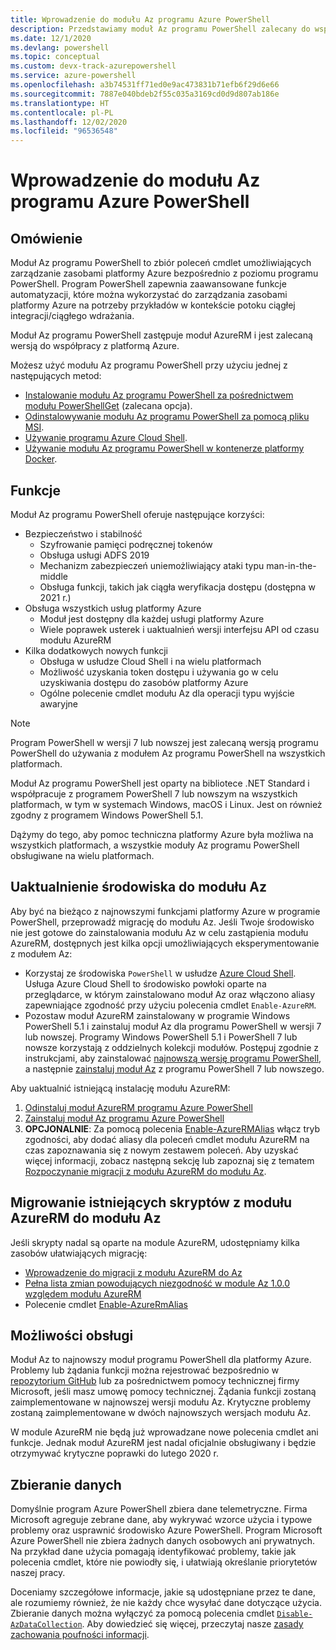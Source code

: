 ```yaml
---
title: Wprowadzenie do modułu Az programu Azure PowerShell
description: Przedstawiamy moduł Az programu PowerShell zalecany do współpracy z platformą Azure i zastąpienia modułu AzureRM programu PowerShell.
ms.date: 12/1/2020
ms.devlang: powershell
ms.topic: conceptual
ms.custom: devx-track-azurepowershell
ms.service: azure-powershell
ms.openlocfilehash: a3b74531ff71ed0e9ac473831b71efb6f29d6e66
ms.sourcegitcommit: 7887e040bdeb2f55c035a3169cd0d9d807ab186e
ms.translationtype: HT
ms.contentlocale: pl-PL
ms.lasthandoff: 12/02/2020
ms.locfileid: "96536548"
---
```

# <a name="introducing-the-azure-az-powershell-module"></a>Wprowadzenie do modułu Az programu Azure PowerShell

## <a name="overview"></a>Omówienie

Moduł Az programu PowerShell to zbiór poleceń cmdlet umożliwiających zarządzanie zasobami platformy Azure bezpośrednio z poziomu programu PowerShell. Program PowerShell zapewnia zaawansowane funkcje automatyzacji, które można wykorzystać do zarządzania zasobami platformy Azure na potrzeby przykładów w kontekście potoku ciągłej integracji/ciągłego wdrażania.

Moduł Az programu PowerShell zastępuje moduł AzureRM i jest zalecaną wersją do współpracy z platformą Azure.

Możesz użyć modułu Az programu PowerShell przy użyciu jednej z następujących metod:

* [Instalowanie modułu Az programu PowerShell za pośrednictwem modułu PowerShellGet](install-az-ps.md) (zalecana opcja).
* [Odinstalowywanie modułu Az programu PowerShell za pomocą pliku MSI](install-az-ps-msi.md).
* [Używanie programu Azure Cloud Shell](/azure/cloud-shell/overview).
* [Używanie modułu Az programu PowerShell w kontenerze platformy Docker](azureps-in-docker.md).

## <a name="features"></a>Funkcje

Moduł Az programu PowerShell oferuje następujące korzyści:

* Bezpieczeństwo i stabilność
  * Szyfrowanie pamięci podręcznej tokenów
  * Obsługa usługi ADFS 2019
  * Mechanizm zabezpieczeń uniemożliwiający ataki typu man-in-the-middle
  * Obsługa funkcji, takich jak ciągła weryfikacja dostępu (dostępna w 2021 r.)
* Obsługa wszystkich usług platformy Azure
  * Moduł jest dostępny dla każdej usługi platformy Azure
  * Wiele poprawek usterek i uaktualnień wersji interfejsu API od czasu modułu AzureRM
* Kilka dodatkowych nowych funkcji
  * Obsługa w usłudze Cloud Shell i na wielu platformach
  * Możliwość uzyskania token dostępu i używania go w celu uzyskiwania dostępu do zasobów platformy Azure
  * Ogólne polecenie cmdlet modułu Az dla operacji typu wyjście awaryjne

> [!NOTE]
> Program PowerShell w wersji 7 lub nowszej jest zalecaną wersją programu PowerShell do używania z modułem Az programu PowerShell na wszystkich platformach.

Moduł Az programu PowerShell jest oparty na bibliotece .NET Standard i współpracuje z programem PowerShell 7 lub nowszym na wszystkich platformach, w tym w systemach Windows, macOS i Linux. Jest on również zgodny z programem Windows PowerShell 5.1.

Dążymy do tego, aby pomoc techniczna platformy Azure była możliwa na wszystkich platformach, a wszystkie moduły Az programu PowerShell obsługiwane na wielu platformach.

## <a name="upgrade-your-environment-to-az"></a>Uaktualnienie środowiska do modułu Az

Aby być na bieżąco z najnowszymi funkcjami platformy Azure w programie PowerShell, przeprowadź migrację do modułu Az. Jeśli Twoje środowisko nie jest gotowe do zainstalowania modułu Az w celu zastąpienia modułu AzureRM, dostępnych jest kilka opcji umożliwiających eksperymentowanie z modułem Az:

* Korzystaj ze środowiska `PowerShell` w usłudze [Azure Cloud Shell](/azure/cloud-shell/overview). Usługa Azure Cloud Shell to środowisko powłoki oparte na przeglądarce, w którym zainstalowano moduł Az oraz włączono aliasy zapewniające zgodność przy użyciu polecenia cmdlet `Enable-AzureRM`.
* Pozostaw moduł AzureRM zainstalowany w programie Windows PowerShell 5.1 i zainstaluj moduł Az dla programu PowerShell w wersji 7 lub nowszej. Programy Windows PowerShell 5.1 i PowerShell 7 lub nowsze korzystają z oddzielnych kolekcji modułów. Postępuj zgodnie z instrukcjami, aby zainstalować [najnowszą wersję programu PowerShell](/powershell/scripting/install/installing-powershell), a następnie [zainstaluj moduł Az](install-az-ps.md) z programu PowerShell 7 lub nowszego.

Aby uaktualnić istniejącą instalację modułu AzureRM:

1. [Odinstaluj moduł AzureRM programu Azure PowerShell](/powershell/azure/uninstall-az-ps#uninstall-the-azurerm-module)
1. [Zainstaluj moduł Az programu Azure PowerShell](install-az-ps.md)
1. **OPCJONALNIE**: Za pomocą polecenia [Enable-AzureRMAlias](/powershell/module/az.accounts/enable-azurermalias) włącz tryb zgodności, aby dodać aliasy dla poleceń cmdlet modułu AzureRM na czas zapoznawania się z nowym zestawem poleceń. Aby uzyskać więcej informacji, zobacz następną sekcję lub zapoznaj się z tematem [Rozpoczynanie migracji z modułu AzureRM do modułu Az](migrate-from-azurerm-to-az.md).

## <a name="migrate-existing-scripts-from-azurerm-to-az"></a>Migrowanie istniejących skryptów z modułu AzureRM do modułu Az

Jeśli skrypty nadal są oparte na module AzureRM, udostępniamy kilka zasobów ułatwiających migrację:

* [Wprowadzenie do migracji z modułu AzureRM do Az](migrate-from-azurerm-to-az.md)
* [Pełna lista zmian powodujących niezgodność w module Az 1.0.0 względem modułu AzureRM](migrate-az-1.0.0.md)
* Polecenie cmdlet [Enable-AzureRmAlias](/powershell/module/az.accounts/enable-azurermalias)

## <a name="supportability"></a>Możliwości obsługi

Moduł Az to najnowszy moduł programu PowerShell dla platformy Azure. Problemy lub żądania funkcji można rejestrować bezpośrednio w [repozytorium GitHub](https://github.com/Azure/azure-powershell) lub za pośrednictwem pomocy technicznej firmy Microsoft, jeśli masz umowę pomocy technicznej. Żądania funkcji zostaną zaimplementowane w najnowszej wersji modułu Az. Krytyczne problemy zostaną zaimplementowane w dwóch najnowszych wersjach modułu Az.

W module AzureRM nie będą już wprowadzane nowe polecenia cmdlet ani funkcje. Jednak moduł AzureRM jest nadal oficjalnie obsługiwany i będzie otrzymywać krytyczne poprawki do lutego 2020 r.

## <a name="data-collection"></a>Zbieranie danych

Domyślnie program Azure PowerShell zbiera dane telemetryczne. Firma Microsoft agreguje zebrane dane, aby wykrywać wzorce użycia i typowe problemy oraz usprawnić środowisko Azure PowerShell.
Program Microsoft Azure PowerShell nie zbiera żadnych danych osobowych ani prywatnych. Na przykład dane użycia pomagają identyfikować problemy, takie jak polecenia cmdlet, które nie powiodły się, i ułatwiają określanie priorytetów naszej pracy.

Doceniamy szczegółowe informacje, jakie są udostępniane przez te dane, ale rozumiemy również, że nie każdy chce wysyłać dane dotyczące użycia. Zbieranie danych można wyłączyć za pomocą polecenia cmdlet [`Disable-AzDataCollection`](/powershell/module/az.accounts/disable-azdatacollection). Aby dowiedzieć się więcej, przeczytaj nasze [zasady zachowania poufności informacji](https://privacy.microsoft.com/privacystatement).

